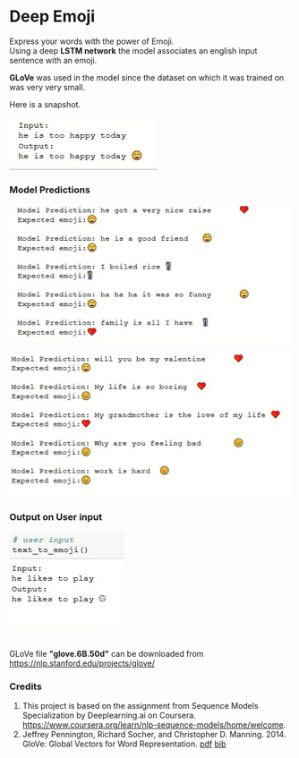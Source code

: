 # Deep Emoji
Express your words with the power of Emoji. <br>
Using a deep **LSTM network** the model associates an english input sentence with an emoji. 

**GLoVe**  was used in the model since the dataset on which it was trained on was very very small. 

Here is a snapshot.<br>

![alt text](images/4.JPG)

### Model Predictions
![alt text](images/1.JPG)


![alt text](images/2.JPG)


### Output on User input
![alt text](images/3.JPG)


<br>GLoVe file **"glove.6B.50d"** can be downloaded from https://nlp.stanford.edu/projects/glove/
### Credits
1. This project is based on the assignment from Sequence Models Specialization by Deeplearning.ai on Coursera.
https://www.coursera.org/learn/nlp-sequence-models/home/welcome.
2. Jeffrey Pennington, Richard Socher, and Christopher D. Manning. 2014. GloVe: Global Vectors for Word Representation. [pdf](https://nlp.stanford.edu/pubs/glove.pdf) [bib](https://nlp.stanford.edu/pubs/glove.bib)


